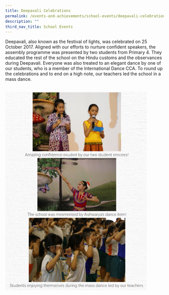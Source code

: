 ```yaml
---
title: Deepavali Celebrations
permalink: /events-and-achievements/school-events/deepavali-celebrations/
description: ""
third_nav_title: School Events
---
```

Deepavali, also known as the festival of lights, was celebrated on 25 October 2017. Aligned with our efforts to nurture confident speakers, the assembly programme was presented by two students from Primary 4. They educated the rest of the school on the Hindu customs and the observances during Deepavali. Everyone was also treated to an elegant dance by one of our students, who is a member of the International Dance CCA. To round up the celebrations and to end on a high note, our teachers led the school in a mass dance.

<br>
<img src="/images/deepavali.png" 
         style="width:450px"
			/>
<br>
